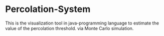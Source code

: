 # Percolation-System
This is the visualization tool in java-programming language to estimate the value of the percolation threshold.  via Monte Carlo simulation. 
